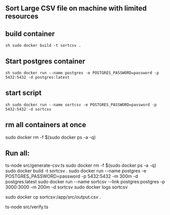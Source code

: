 ## Sort Large CSV file on machine with limited resources

## build container
``sh
sudo docker build -t sortcsv .
``

## Start postgres container
``sh
sudo docker run --name postgres -e POSTGRES_PASSWORD=password -p 5432:5432 -d postgres:latest
``

## start script
``sh
sudo docker run --name sortcsv -e POSTGRES_PASSWORD=password -p 5432:5432 -d sortcsv
``

## rm all containers at once 
sudo docker rm -f $(sudo docker ps -a -q)


## Run all:

ts-node src/generate-csv.ts
sudo docker rm -f $(sudo docker ps -a -q)
sudo docker build -t sortcsv .
sudo docker run --name postgres -e POSTGRES_PASSWORD=password -p 5432:5432 -m 300m -d postgres:latest
sudo docker run --name sortcsv --link postgres:postgres -p 3000:3000 -m 200m -d sortcsv
sudo docker logs sortcsv

sudo docker cp sortcsv:/app/src/output.csv .

ts-node src/verify.ts